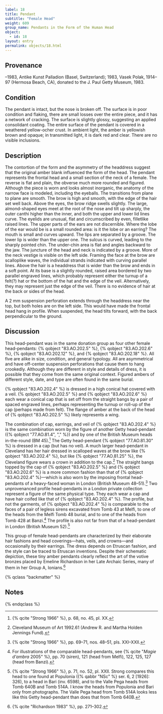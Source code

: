 ```yaml
---
label: 18
title: Pendant
subtitle: "Female Head"
weight: 609
group_name: Pendants in the Form of the Human Head
object:
  - id: 18
layout: entry
permalink: objects/18.html
---
```


## Provenance

–1983, Antike Kunst Palladion (Basel, Switzerland); 1983, Vasek Polak, 1914–97 (Hermosa Beach, CA), donated to the J. Paul Getty Museum, 1983.

## Condition

The pendant is intact, but the nose is broken off. The surface is in poor condition and flaking, there are small losses over the entire piece, and it has a network of cracking. The surface is slightly glossy, suggesting an applied consolidant coating. The entire surface of the pendant is covered in a weathered yellow-ocher crust. In ambient light, the amber is yellowish brown and opaque; in transmitted light, it is dark red and clear. There are no visible inclusions.

## Description

The contortion of the form and the asymmetry of the headdress suggest that the original amber blank influenced the form of the head. The pendant represents the frontal head and a small section of the neck of a female. The reverse is flat and plain, the obverse much more rounded and figured. Although the piece is worn and looks almost inorganic, the anatomy of the narrow face is modeled, including the eyeballs. The transitions from plane to plane are smooth. The brow is high and smooth, with the edge of the hair set well back. Above the eyes, the brow ridge swells slightly. The large, almond-shaped eyes meet at the root of the nose and tilt up sharply, the outer canthi higher than the inner, and both the upper and lower lid lines curve. The eyelids are unusual, flat and circumscribed by even, filletlike raised lines. The upper parts of the ears are not discernible. Where the lobe of the ear would be is a small rounded area: is it the lobe or an earring? The mouth is small and curves upward. The lips are separated by a groove. The lower lip is wider than the upper one. The sulcus is curved, leading to the sharply pointed chin. The under-chin area is flat and angles backward to the jaw. The juncture of the head and neck is indicated by a groove. More of the neck vestige is visible on the left side. Framing the face at the brow are scalloplike waves, the individual strands indicated with curving parallel lines. Above the hair is a headdress that is wider than the brow and ends in a soft point. At its base is a slightly rounded, raised area bordered by two parallel engraved lines, which probably represent either the turnup of a felt(?) hat or the bottom of the hat and the edge of the veil. Alternatively, they may represent just the edge of the veil. There is no evidence of hair at the back or sides of the head.

A 2 mm suspension perforation extends through the headdress near the top, but both holes are on the left side. This would have made the frontal head hang in profile. When suspended, the head tilts forward, with the back perpendicular to the ground.

## Discussion

This head-pendant was in the same donation group as four other female head-pendants: {% qobject "83.AO.202.5" %}, {% qobject "83.AO.202.6" %}, {% qobject "83.AO.202.12" %}, and {% qobject "83.AO.202.18" %}. All five are alike in size, condition, and general typology. All are asymmetrical and have off-center suspension perforations that cause them to hang crookedly. Although they are different in style and details of dress, it is possible that they come from the same original context. Figured ambers of different style, date, and type are often found in the same burial.

{% qobject "83.AO.202.4" %} is dressed in a high conical hat covered with a veil. {% qobject "83.AO.202.5" %} and {% qobject "83.AO.202.6" %} each wear a conical cap that is set off from the straight bangs by a pair of spaced engraved lines, perhaps representing the turnup or roll-up of the cap (perhaps made from felt). The flange of amber at the back of the head of {% qobject "83.AO.202.5" %} likely represents a wing.

The combination of cap, earrings, and veil of {% qobject "83.AO.202.4" %} is the same combination worn by the figure of another Getty head-pendant ({% qobject "77.AO.81.4", "," %}) and by one of the British Museum heads in-the-round (BM 45).[^1] The Getty head-pendant {% qobject "77.AO.81.30" %} is dressed in a cap (but has no veil). A much larger head-pendant in Cleveland has her hair dressed in scalloped waves at the brow like {% qobject "83.AO.202.4" %}, but like {% qobject "77.AO.81.25" %}, the Cleveland figure wears a crown in addition to the cap.[^2] The straight bangs topped by the cap of {% qobject "83.AO.202.5" %} and {% qobject "83.AO.202.6" %} is a more common fashion than that of {% qobject "83.AO.202.4" %}—which is also worn by the imposing frontal head-pendants of a heavy-faced woman in London (British Museum 48–51).[^3] Two unprovenanced profile head-pendants in a London private collection represent a figure of the same physical type. They each wear a cap and have hair coifed like that of {% qobject "83.AO.202.4" %}. The profile, but not the garments, of {% qobject "83.AO.202.4" %} is comparable to the faces of a pair of legless sirens excavated from Tomb 43 at Melfi, to one of the heads from the Melfi Tomb 48 burial, and to one of the heads from Tomb 428 at Banzi.[^4] The profile is also not far from that of a head-pendant in London (British Museum 52).[^5]

This group of female head-pendants are characterized by their elaborate hair fashions and head coverings—hats, veils, and crowns—and occasionally by their earrings. The dress depends on Etruscan fashion, and the style can be traced to Etruscan inventions. Despite their schematic depiction, these tiny amber pendants clearly reflect the art of the votive bronzes placed by Emeline Richardson in her Late Archaic Series, many of them in her Group A, Ionians.[^6]

{% qclass "backmatter" %}
## Notes
{% endqclass %}

[^1]: {% qcite "Strong 1966" %}, p. 68, no. 45, pl. XX.

[^2]: Cleveland Museum of Art 1992.61 (Andrew R. and Martha Holden Jennings Fund).

[^3]: {% qcite "Strong 1966" %}, pp. 69–71, nos. 48–51, pls. XXI–XXII.

[^4]: For illustrations of the comparable head-pendants, see {% qcite "*Magie d'ambra* 2005" %}, pp. 70 (siren), 121 (head from Melfi), 122, 125, 127 (head from Banzi).

[^5]: {% qcite "Strong 1966" %}, p. 71, no. 52, pl. XXII. Strong compares this head to one found at Populonia ({% qabbr "NSc" %} ser. 6, 2 [1926]: 326), to a head in Bari (inv. 6598), and to the Valle Pega heads from Tomb 640B and Tomb 514A. I know the heads from Populonia and Bari only from photographs. The Valle Pega head from Tomb 514A looks less like this Getty head-pendant than does that from Tomb 640B.

[^6]: {% qcite "Richardson 1983" %}, pp. 271–302.
